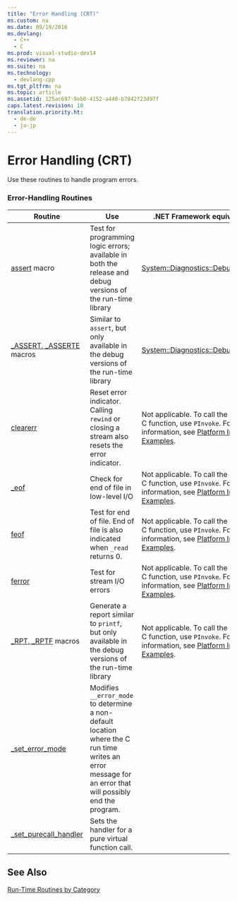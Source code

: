 ```yaml
---
title: "Error Handling (CRT)"
ms.custom: na
ms.date: 09/19/2016
ms.devlang: 
  - C++
  - C
ms.prod: visual-studio-dev14
ms.reviewer: na
ms.suite: na
ms.technology: 
  - devlang-cpp
ms.tgt_pltfrm: na
ms.topic: article
ms.assetid: 125ac697-9eb0-4152-a440-b7842f23d97f
caps.latest.revision: 10
translation.priority.ht: 
  - de-de
  - ja-jp
---
```

# Error Handling (CRT)
Use these routines to handle program errors.  
  
### Error-Handling Routines  
  
|Routine|Use|.NET Framework equivalent|  
|-------------|---------|-------------------------------|  
|[assert](../vs140/assert-Macro--_assert--_wassert.md) macro|Test for programming logic errors; available in both the release and debug versions of the run-time library|[System::Diagnostics::Debug::Assert](https://msdn.microsoft.com/en-us/library/system.diagnostics.debug.assert.aspx)|  
|[_ASSERT, _ASSERTE](../vs140/_ASSERT--_ASSERTE--_ASSERT_EXPR-Macros.md) macros|Similar to `assert`, but only available in the debug versions of the run-time library|[System::Diagnostics::Debug::Assert](https://msdn.microsoft.com/en-us/library/system.diagnostics.debug.assert.aspx)|  
|[clearerr](../vs140/clearerr.md)|Reset error indicator. Calling `rewind` or closing a stream also resets the error indicator.|Not applicable. To call the standard C function, use `PInvoke`. For more information, see [Platform Invoke Examples](assetId:///15926806-f0b7-487e-93a6-4e9367ec689f).|  
|[_eof](../vs140/_eof.md)|Check for end of file in low-level I/O|Not applicable. To call the standard C function, use `PInvoke`. For more information, see [Platform Invoke Examples](assetId:///15926806-f0b7-487e-93a6-4e9367ec689f).|  
|[feof](../vs140/feof.md)|Test for end of file. End of file is also indicated when `_read` returns 0.|Not applicable. To call the standard C function, use `PInvoke`. For more information, see [Platform Invoke Examples](assetId:///15926806-f0b7-487e-93a6-4e9367ec689f).|  
|[ferror](../vs140/ferror.md)|Test for stream I/O errors|Not applicable. To call the standard C function, use `PInvoke`. For more information, see [Platform Invoke Examples](assetId:///15926806-f0b7-487e-93a6-4e9367ec689f).|  
|[_RPT, _RPTF](../vs140/_RPT--_RPTF--_RPTW--_RPTFW-Macros.md) macros|Generate a report similar to `printf`, but only available in the debug versions of the run-time library|Not applicable. To call the standard C function, use `PInvoke`. For more information, see [Platform Invoke Examples](assetId:///15926806-f0b7-487e-93a6-4e9367ec689f).|  
|[_set_error_mode](../vs140/_set_error_mode.md)|Modifies `__error_mode` to determine a non-default location where the C run time writes an error message for an error that will possibly end the program.||  
|[_set_purecall_handler](../vs140/_get_purecall_handler--_set_purecall_handler.md)|Sets the handler for a pure virtual function call.||  
  
## See Also  
 [Run-Time Routines by Category](../vs140/Run-Time-Routines-by-Category.md)